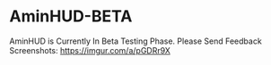 # AminHUD-BETA
AminHUD is Currently In Beta Testing Phase. Please Send Feedback Screenshots: https://imgur.com/a/pGDRr9X
